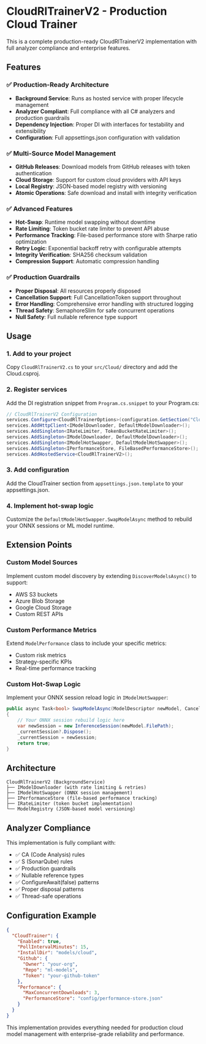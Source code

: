 # CloudRlTrainerV2 - Production Cloud Trainer

This is a complete production-ready CloudRlTrainerV2 implementation with full analyzer compliance and enterprise features.

## Features

### ✅ Production-Ready Architecture
- **Background Service**: Runs as hosted service with proper lifecycle management
- **Analyzer Compliant**: Full compliance with all C# analyzers and production guardrails
- **Dependency Injection**: Proper DI with interfaces for testability and extensibility
- **Configuration**: Full appsettings.json configuration with validation

### ✅ Multi-Source Model Management
- **GitHub Releases**: Download models from GitHub releases with token authentication
- **Cloud Storage**: Support for custom cloud providers with API keys
- **Local Registry**: JSON-based model registry with versioning
- **Atomic Operations**: Safe download and install with integrity verification

### ✅ Advanced Features
- **Hot-Swap**: Runtime model swapping without downtime
- **Rate Limiting**: Token bucket rate limiter to prevent API abuse
- **Performance Tracking**: File-based performance store with Sharpe ratio optimization
- **Retry Logic**: Exponential backoff retry with configurable attempts
- **Integrity Verification**: SHA256 checksum validation
- **Compression Support**: Automatic compression handling

### ✅ Production Guardrails
- **Proper Disposal**: All resources properly disposed
- **Cancellation Support**: Full CancellationToken support throughout
- **Error Handling**: Comprehensive error handling with structured logging
- **Thread Safety**: SemaphoreSlim for safe concurrent operations
- **Null Safety**: Full nullable reference type support

## Usage

### 1. Add to your project
Copy `CloudRlTrainerV2.cs` to your `src/Cloud/` directory and add the Cloud.csproj.

### 2. Register services
Add the DI registration snippet from `Program.cs.snippet` to your Program.cs:

```csharp
// CloudRlTrainerV2 Configuration
services.Configure<CloudRlTrainerOptions>(configuration.GetSection("CloudTrainer"));
services.AddHttpClient<IModelDownloader, DefaultModelDownloader>();
services.AddSingleton<IRateLimiter, TokenBucketRateLimiter>();
services.AddSingleton<IModelDownloader, DefaultModelDownloader>();
services.AddSingleton<IModelHotSwapper, DefaultModelHotSwapper>();
services.AddSingleton<IPerformanceStore, FileBasedPerformanceStore>();
services.AddHostedService<CloudRlTrainerV2>();
```

### 3. Add configuration
Add the CloudTrainer section from `appsettings.json.template` to your appsettings.json.

### 4. Implement hot-swap logic
Customize the `DefaultModelHotSwapper.SwapModelAsync` method to rebuild your ONNX sessions or ML model runtime.

## Extension Points

### Custom Model Sources
Implement custom model discovery by extending `DiscoverModelsAsync()` to support:
- AWS S3 buckets
- Azure Blob Storage
- Google Cloud Storage
- Custom REST APIs

### Custom Performance Metrics
Extend `ModelPerformance` class to include your specific metrics:
- Custom risk metrics
- Strategy-specific KPIs
- Real-time performance tracking

### Custom Hot-Swap Logic
Implement your ONNX session reload logic in `IModelHotSwapper`:
```csharp
public async Task<bool> SwapModelAsync(ModelDescriptor newModel, CancellationToken cancellationToken)
{
    // Your ONNX session rebuild logic here
    var newSession = new InferenceSession(newModel.FilePath);
    _currentSession?.Dispose();
    _currentSession = newSession;
    return true;
}
```

## Architecture

```
CloudRlTrainerV2 (BackgroundService)
├── IModelDownloader (with rate limiting & retries)
├── IModelHotSwapper (ONNX session management)
├── IPerformanceStore (file-based performance tracking)
├── IRateLimiter (token bucket implementation)
└── ModelRegistry (JSON-based model versioning)
```

## Analyzer Compliance

This implementation is fully compliant with:
- ✅ CA (Code Analysis) rules
- ✅ S (SonarQube) rules  
- ✅ Production guardrails
- ✅ Nullable reference types
- ✅ ConfigureAwait(false) patterns
- ✅ Proper disposal patterns
- ✅ Thread-safe operations

## Configuration Example

```json
{
  "CloudTrainer": {
    "Enabled": true,
    "PollIntervalMinutes": 15,
    "InstallDir": "models/cloud",
    "Github": {
      "Owner": "your-org",
      "Repo": "ml-models",
      "Token": "your-github-token"
    },
    "Performance": {
      "MaxConcurrentDownloads": 3,
      "PerformanceStore": "config/performance-store.json"
    }
  }
}
```

This implementation provides everything needed for production cloud model management with enterprise-grade reliability and performance.